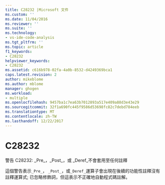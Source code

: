 ```yaml
---
title: C28232 |Microsoft 文件
ms.custom: ''
ms.date: 11/04/2016
ms.reviewer: ''
ms.suite: ''
ms.technology:
- vs-ide-code-analysis
ms.tgt_pltfrm: ''
ms.topic: article
f1_keywords:
- C28232
helpviewer_keywords:
- C28232
ms.assetid: c616b978-02fa-4a0b-8532-d4249369bca1
caps.latest.revision: 2
author: mikeblome
ms.author: mblome
manager: ghogen
ms.workload:
- multiple
ms.openlocfilehash: 9457ba1c7ea63b7012893a517e409a88d3e43e29
ms.sourcegitcommit: 32f1a690fc445f9586d53698fc82c7debd784eeb
ms.translationtype: MT
ms.contentlocale: zh-TW
ms.lasthandoff: 12/22/2017
---
```

# <a name="c28232"></a>C28232
警告 C28232: _Pre\_，_Post\_，或 _Deref\_不會套用至任何註釋  
  
 這個警告表示`_Pre_`， `_Post_`，或`_Deref_`運算子會出現在後續的功能性註釋沒有註釋運算式; 已忽略修飾詞，但這表示不正確地自動程式碼註解。